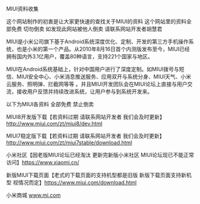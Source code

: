 MIUI资料收集

这个网站制作的初衷是让大家更快速的查找关于MIUI的资料 这个网站里的资料全部免费 切勿倒卖 如发现此网站被他人倒卖 请联系网站开发者胡慧君

MIUI是小米公司旗下基于Android系统深度优化、定制、开发的第三方手机操作系统，也是小米的第一个产品。从2010年8月16日首个内测版发布至今，MIUI已经拥有国内外3.1亿用户，覆盖80种语言，支持221个国家与地区。

MIUI在Android系统基础上，针对中国用户进行了深度定制。如MIUI拨号与短信、MIUI安全中心、小米消息推送服务、应用双开与系统分身、MIUI天气、小米云服务、照明弹、拦截网等等 。并且MIUI开发团队会在MIUI论坛上直接与用户交流，接收用户反馈并持续改进系统，让用户参与到系统开发来。

以下为MIUI各资料 全部免费 禁止倒卖

MIUI8开发版下载【若资料过期 请联系网站开发者 我们会及时更新】http://www.miui.com/zt/miui8/dev.html

MIUI7稳定版下载【若资料过期 请联系网站开发者 我们会及时更新】http://www.miui.com/zt/miui7stable/download.html

小米社区【因老版MIUI论坛已经淘汰 更新完新版小米社区 MIUI论坛现已不能正常访问】https://www.xiaomi.cn/

新版MIUI下载页面【老式的下载页面的支持机型都是旧版 新版下载页面支持新机型 视情况而定】https://www.miui.com/download.html

小米商城 www.mi.com
